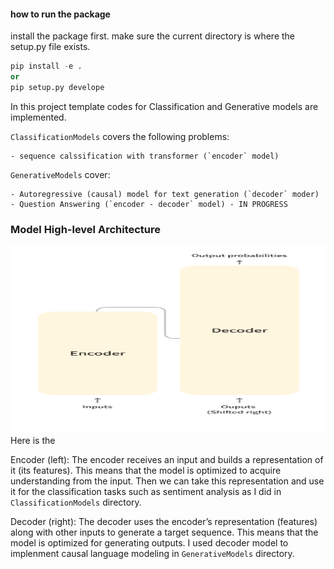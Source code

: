 #### how to run the package

install the package first. make sure the current directory is where the setup.py file exists.

```python
pip install -e . 
or
pip setup.py develope
```

In this project template codes for Classification and Generative models are implemented. 

`ClassificationModels` covers the following problems:

    - sequence calssification with transformer (`encoder` model)

`GenerativeModels` cover:

    - Autoregressive (causal) model for text generation (`decoder` moder)
    - Question Answering (`encoder - decoder` model) - IN PROGRESS


### Model High-level Architecture
<img src="./assets/encoderdecoder.png"  width="600" height="300">Here is the 

Encoder (left): The encoder receives an input and builds a representation of it (its features). This means that the model is optimized to acquire understanding from the input. Then we can take this representation and use it for the classification tasks such as sentiment analysis as I did in `ClassificationModels` directory. 

Decoder (right): The decoder uses the encoder’s representation (features) along with other inputs to generate a target sequence. This means that the model is optimized for generating outputs. I used decoder model to implenment causal language modeling in `GenerativeModels` directory. 





